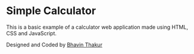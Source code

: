 # Simple Calculator

This is a basic example of a calculator web application made using HTML, CSS and JavaScript.

Designed and Coded by [Bhavin Thakur](https://bhavinthakur.netlify.app)
